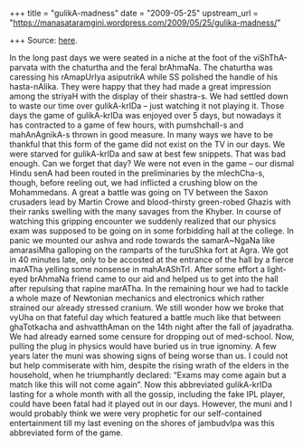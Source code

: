 +++
title = "gulikA-madness"
date = "2009-05-25"
upstream_url = "https://manasataramgini.wordpress.com/2009/05/25/gulika-madness/"

+++
Source: [here](https://manasataramgini.wordpress.com/2009/05/25/gulika-madness/).

In the long past days we were seated in a niche at the foot of the
viShThA-parvata with the chaturtha and the feral brAhmaNa. The chaturtha
was caressing his rAmapUrIya asiputrikA while SS polished the handle of
his hasta-nAlika. They were happy that they had made a great impression
among the striyaH with the display of their shastra-s. We had settled
down to waste our time over gulikA-krIDa – just watching it not playing
it. Those days the game of gulikA-krIDa was enjoyed over 5 days, but
nowadays it has contracted to a game of few hours, with pumshchalI-s and
mahAnAgnikA-s thrown in good measure. In many ways we have to be
thankful that this form of the game did not exist on the TV in our days.
We were starved for gulikA-krIDa and saw at best few snippets. That was
bad enough. Can we forget that day? We were not even in the game – our
dismal Hindu senA had been routed in the preliminaries by the
mlechCha-s, though, before reeling out, we had inflicted a crushing blow
on the Mohammedans. A great a battle was going on TV between the Saxon
crusaders lead by Martin Crowe and blood-thirsty green-robed Ghazis with
their ranks swelling with the many savages from the Khyber. In course of
watching this gripping encounter we suddenly realized that our physics
exam was supposed to be going on in some forbidding hall at the college.
In panic we mounted our ashva and rode towards the samarA\~NgaNa like
amarasiMha galloping on the ramparts of the turuShka fort at Agra. We
got in 40 minutes late, only to be accosted at the entrance of the hall
by a fierce marATha yelling some nonsense in mahArAShTrI. After some
effort a light-eyed brAhmaNa friend came to our aid and helped us to get
into the hall after repulsing that rapine marATha. In the remaining hour
we had to tackle a whole maze of Newtonian mechanics and electronics
which rather strained our already stressed cranium. We still wonder how
we broke that vyUha on that fateful day which featured a battle much
like that between ghaTotkacha and ashvatthAman on the 14th night after
the fall of jayadratha. We had already earned some censure for dropping
out of med-school. Now, pulling the plug in physics would have buried us
in true ignominy. A few years later the muni was showing signs of being
worse than us. I could not but help commiserate with him, despite the
rising wrath of the elders in the household, when he triumphantly
declared: “Exams may come again but a match like this will not come
again”. Now this abbreviated gulikA-krIDa lasting for a whole month with
all the gossip, including the fake IPL player, could have been fatal had
it played out in our days. However, the muni and I would probably think
we were very prophetic for our self-contained entertainment till my last
evening on the shores of jambudvIpa was this abbreviated form of the
game.

